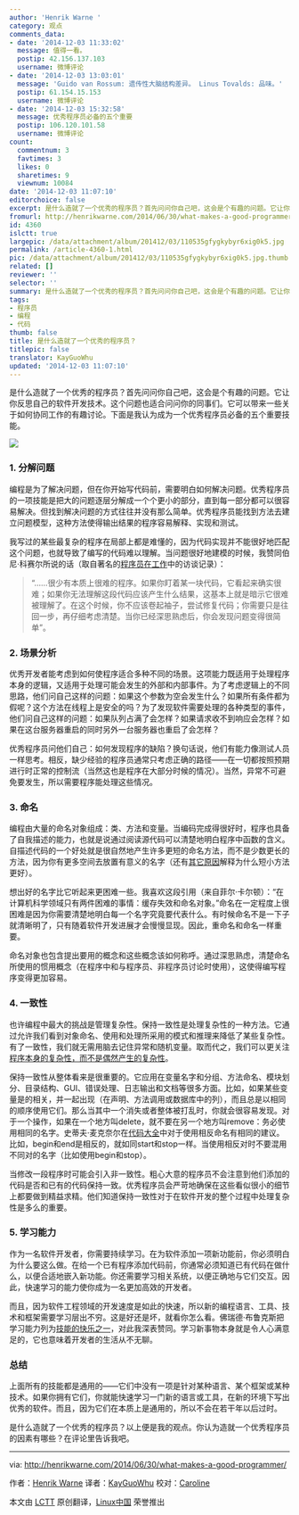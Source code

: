 ```yaml
---
author: 'Henrik Warne '
category: 观点
comments_data:
- date: '2014-12-03 11:33:02'
  message: 值得一看。
  postip: 42.156.137.103
  username: 微博评论
- date: '2014-12-03 13:03:01'
  message: 'Guido van Rossum: 遗传性大脑结构差异。 Linus Tovalds: 品味。'
  postip: 61.154.15.153
  username: 微博评论
- date: '2014-12-03 15:32:58'
  message: 优秀程序员必备的五个重要
  postip: 106.120.101.58
  username: 微博评论
count:
  commentnum: 3
  favtimes: 3
  likes: 0
  sharetimes: 9
  viewnum: 10084
date: '2014-12-03 11:07:10'
editorchoice: false
excerpt: 是什么造就了一个优秀的程序员？首先问问你自己吧，这会是个有趣的问题。它让你反思自己的软件开发技术。这个问题也适合问问你的同事们。它可以带来一些关于如何协同工作的有趣讨论。下面是我认为成为一个优秀程序员必备的五个重要技能。
fromurl: http://henrikwarne.com/2014/06/30/what-makes-a-good-programmer/
id: 4360
islctt: true
largepic: /data/attachment/album/201412/03/110535gfygkybyr6xig0k5.jpg
permalink: /article-4360-1.html
pic: /data/attachment/album/201412/03/110535gfygkybyr6xig0k5.jpg.thumb.jpg
related: []
reviewer: ''
selector: ''
summary: 是什么造就了一个优秀的程序员？首先问问你自己吧，这会是个有趣的问题。它让你反思自己的软件开发技术。这个问题也适合问问你的同事们。它可以带来一些关于如何协同工作的有趣讨论。下面是我认为成为一个优秀程序员必备的五个重要技能。
tags:
- 程序员
- 编程
- 代码
thumb: false
title: 是什么造就了一个优秀的程序员？
titlepic: false
translator: KayGuoWhu
updated: '2014-12-03 11:07:10'
---
```


是什么造就了一个优秀的程序员？首先问问你自己吧，这会是个有趣的问题。它让你反思自己的软件开发技术。这个问题也适合问问你的同事们。它可以带来一些关于如何协同工作的有趣讨论。下面是我认为成为一个优秀程序员必备的五个重要技能。


![](/data/attachment/album/201412/03/110535gfygkybyr6xig0k5.jpg)


### 1. 分解问题


编程是为了解决问题，但在你开始写代码前，需要明白如何解决问题。优秀程序员的一项技能是把大的问题逐层分解成一个个更小的部分，直到每一部分都可以很容易解决。但找到解决问题的方式往往并没有那么简单。优秀程序员能找到方法去建立问题模型，这种方法使得输出结果的程序容易解释、实现和测试。


我写过的某些最复杂的程序在局部上都是难懂的，因为代码实现并不能很好地匹配这个问题，也就导致了编写的代码难以理解。当问题很好地建模的时候，我赞同伯尼·科赛尔所说的话（取自著名的[程序员在工作](http://www.amazon.com/review/R2OV0TG7MJGXGL)中的访谈记录）：



> 
> “……很少有本质上很难的程序。如果你盯着某一块代码，它看起来确实很难；如果你无法理解这段代码应该产生什么结果，这基本上就是暗示它很难被理解了。在这个时候，你不应该卷起袖子，尝试修复代码；你需要只是往回一步，再仔细考虑清楚。当你已经深思熟虑后，你会发现问题变得很简单”。
> 
> 
> 


### 2. 场景分析


优秀开发者能考虑到如何使程序适合多种不同的场景。这项能力既适用于处理程序本身的逻辑，又适用于处理可能会发生的外部和内部事件。为了考虑逻辑上的不同思路，他们问自己这样的问题：如果这个参数为空会发生什么？如果所有条件都为假呢？这个方法在线程上是安全的吗？为了发现软件需要处理的各种类型的事件，他们问自己这样的问题：如果队列占满了会怎样？如果请求收不到响应会怎样？如果在这台服务器重启的同时另外一台服务器也重启了会怎样？


优秀程序员问他们自己：如何发现程序的缺陷？换句话说，他们有能力像测试人员一样思考。相反，缺少经验的程序员通常只考虑正确的路径——在一切都按照预期进行时正常的控制流（当然这也是程序在大部分时候的情况）。当然，异常不可避免要发生，所以需要程序能处理这些情况。


### 3. 命名


编程由大量的命名对象组成：类、方法和变量。当编码完成得很好时，程序也具备了自我描述的能力，也就是说通过阅读源代码可以清楚地明白程序中函数的含义。自描述代码的一个好处就是很自然地产生许多更短的命名方法，而不是少数更长的方法，因为你有更多空间去放置有意义的名字（还有[其它原因](http://henrikwarne.com/2013/08/31/7-ways-more-methods-can-improve-your-program/)解释为什么短小方法更好）。


想出好的名字比它听起来更困难一些。我喜欢这段引用（来自菲尔·卡尔顿）：“在计算机科学领域只有两件困难的事情：缓存失效和命名对象。”命名在一定程度上很困难是因为你需要清楚地明白每一个名字究竟要代表什么。有时候命名不是一下子就清晰明了，只有随着软件开发进展才会慢慢显现。因此，重命名和命名一样重要。


命名对象也包含提出要用的概念和这些概念该如何称呼。通过深思熟虑，清楚命名所使用的惯用概念（在程序中和与程序员、非程序员讨论时使用），这使得编写程序变得更加容易。


### 4. 一致性


也许编程中最大的挑战是管理复杂性。保持一致性是处理复杂性的一种方法。它通过允许我们看到对象命名、使用和处理所采用的模式和推理来降低了某些复杂性。有了一致性，我们就无需用脑去记住异常和随机变量。取而代之，我们可以更关注[程序本身的复杂性，而不是偶然产生的复杂性](http://faculty.salisbury.edu/~xswang/Research/Papers/SERelated/no-silver-bullet.pdf)。


保持一致性从整体看来是很重要的。它应用在变量名字和分组、方法命名、模块划分、目录结构、GUI、错误处理、日志输出和文档等很多方面。比如，如果某些变量是的相关，并一起出现（在声明、方法调用或数据库中的列），而且总是以相同的顺序使用它们。那么当其中一个消失或者整体被打乱时，你就会很容易发现。对于一个操作，如果在一个地方叫delete，就不要在另一个地方叫remove：务必使用相同的名字。史蒂夫·麦克奈尔在[代码大全](http://www.amazon.com/review/R269BBARXH1V6R/)中对于使用相反命名有相同的建议。比如，begin和end是相反的，就如同start和stop一样。当使用相反对时不要混用不同对的名字（比如使用begin和stop）。


当修改一段程序时可能会引入非一致性。粗心大意的程序员不会注意到他们添加的代码是否和已有的代码保持一致。优秀程序员会严苛地确保在这些看似很小的细节上都要做到精益求精。他们知道保持一致性对于在软件开发的整个过程中处理复杂性是多么的重要。


### 5. 学习能力


作为一名软件开发者，你需要持续学习。在为软件添加一项新功能前，你必须明白为什么要这么做。在给一个已有程序添加代码前，你通常必须知道已有代码在做什么，以便合适地嵌入新功能。你还需要学习相关系统，以便正确地与它们交互。因此，快速学习的能力使你成为一名更加高效的开发者。


而且，因为软件工程领域的开发速度是如此的快速，所以新的编程语言、工具、技术和框架需要学习层出不穷。这是好还是坏，就看你怎么看。佛瑞德·布鲁克斯把学习能力列为[技能的快乐之一](http://henrikwarne.com/2012/06/02/why-i-love-coding/)，对此我深表赞同。学习新事物本身就是令人心满意足的，它也意味着开发者的生活从不无聊。


### 总结


上面所有的技能都是通用的——它们中没有一项是针对某种语言、某个框架或某种技术。如果你拥有它们，你就能快速学习一门新的语言或工具，在新的环境下写出优秀的软件。而且，因为它们在本质上是通用的，所以不会在若干年以后过时。


是什么造就了一个优秀的程序员？以上便是我的观点。你认为造就一个优秀程序员的因素有哪些？在评论里告诉我吧。




---


via: <http://henrikwarne.com/2014/06/30/what-makes-a-good-programmer/>


作者：[Henrik Warne](http://henrikwarne.com/about/) 译者：[KayGuoWhu](https://github.com/KayGuoWhu) 校对：[Caroline](https://github.com/carolinewuyan)


本文由 [LCTT](https://github.com/LCTT/TranslateProject) 原创翻译，[Linux中国](http://linux.cn/) 荣誉推出
